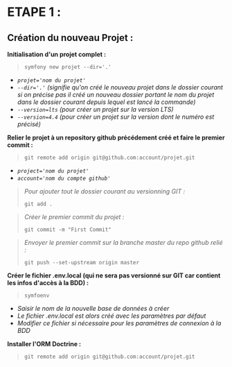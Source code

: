 # **ETAPE 1 :**

## **Création du nouveau Projet :**

**Initialisation d'un projet complet :**

> `symfony new projet --dir='.'`

- _`projet='nom du projet'`_
- _`--dir='.'` (signifie qu'on créé le nouveau projet dans le dossier courant si on précise pas il créé un nouveau dossier portant le nom du projet dans le dossier courant depuis lequel est lancé la commande)_
- _`--version=lts` (pour créer un projet sur la version LTS)_
- _`--version=4.4` (pour créer un projet sur la version dont le numéro est précisé)_

**Relier le projet à un repository github précédement créé et faire le premier commit :**

> `git remote add origin git@github.com:account/projet.git`

- _`project='nom du projet'`_
- _`account='nom du compte github'`_

> _Pour ajouter tout le dossier courant au versionning GIT :_
> 
> `git add .`

> _Créer le premier commit du projet :_
> 
> `git commit -m "First Commit"` 

> _Envoyer le premier commit sur la branche master du repo github relié :_
> 
> `git push --set-upstream origin master`

**Créer le fichier .env.local (qui ne sera pas versionné sur GIT car contient les infos d'accès à la BDD) :**

> `symfoenv`
- _Saisir le nom de la nouvelle base de données à créer_
- _Le fichier .env.local est alors créé avec les paramètres par défaut_
- _Modifier ce fichier si nécessaire pour les paramètres de connexion à la BDD_

**Installer l'ORM Doctrine :**

> `git remote add origin git@github.com:account/projet.git`
